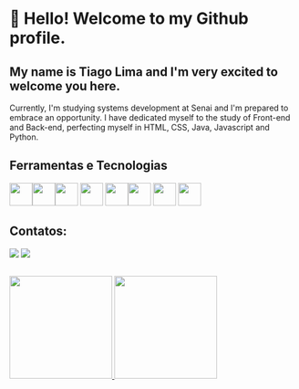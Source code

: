 # 👋 Hello! Welcome to my Github profile.
## My name is Tiago Lima and I'm very excited to welcome you here.


Currently, I'm studying systems development at Senai and I'm prepared to embrace an opportunity. 
I have dedicated myself to the study of Front-end and Back-end, perfecting myself in HTML, CSS, Java, Javascript and Python.

## Ferramentas e Tecnologias

<img src="https://cdn.jsdelivr.net/gh/devicons/devicon/icons/css3/css3-original.svg" width="40" height="40"/><img src="https://cdn.jsdelivr.net/gh/devicons/devicon/icons/html5/html5-original.svg" width="40" height="40"/><img src="https://cdn.jsdelivr.net/gh/devicons/devicon/icons/dart/dart-original.svg" width="40" height="40"/>
<img src="https://cdn.jsdelivr.net/gh/devicons/devicon/icons/flask/flask-original.svg" width="40" height="40"/>
<img src="https://cdn.jsdelivr.net/gh/devicons/devicon/icons/flutter/flutter-original.svg" width="40" height="40"/><img src="https://cdn.jsdelivr.net/gh/devicons/devicon/icons/java/java-original.svg" width="40" height="40"/>
<img src="https://cdn.jsdelivr.net/gh/devicons/devicon/icons/mysql/mysql-original-wordmark.svg" width="40" height="40"/>
<img src="https://cdn.jsdelivr.net/gh/devicons/devicon/icons/python/python-original.svg" width="40" height="40"/>

## Contatos:

<div>
<a href = "tiagoanunc@gmail.com"><img src="https://img.shields.io/badge/Gmail-D14836?style=for-the-badge&logo=gmail&logoColor=white" target="_blank"></a>
<a href="https://www.linkedin.com/in/tiago-lima-da-anuncia%C3%A7%C3%A3o-5a9872211/" target="_blank"><img src="https://img.shields.io/badge/-LinkedIn-%230077B5?style=for-the-badge&logo=linkedin&logoColor=white" target="_blank"></a>   
</div>


##


<div>
<a href="https://github.com/tiagolima10">
<img height="180em" src="https://github-readme-stats.vercel.app/api/top-langs/?username=tiagolima10&layout=compact&langs_count=7&theme=dracula"/>
<img height="180em" src="https://github-readme-stats.vercel.app/api?username=tiagolima10&show_icons=true&theme=dracula&include_all_commits=true&count_private=true"/>
</div>

